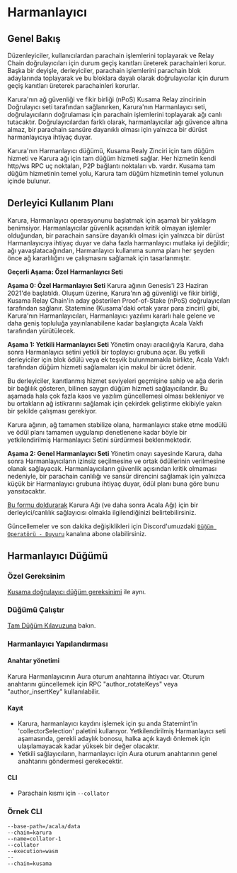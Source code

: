 # Harmanlayıcı

## Genel Bakış

Düzenleyiciler, kullanıcılardan parachain işlemlerini toplayarak ve Relay Chain doğrulayıcıları için durum geçiş kanıtları üreterek parachainleri korur. Başka bir deyişle, derleyiciler, parachain işlemlerini parachain blok adaylarında toplayarak ve bu bloklara dayalı olarak doğrulayıcılar için durum geçiş kanıtları üreterek parachainleri korurlar.

Karura'nın ağ güvenliği ve fikir birliği \(nPoS\) Kusama Relay zincirinin Doğrulayıcı seti tarafından sağlanırken, Karura'nın Harmanlayıcı seti, doğrulayıcıların doğrulaması için parachain işlemlerini toplayarak ağı canlı tutacaktır. Doğrulayıcılardan farklı olarak, harmanlayıcılar ağı güvence altına almaz, bir parachain sansüre dayanıklı olması için yalnızca bir dürüst harmanlayıcıya ihtiyaç duyar.

Karura'nın Harmanlayıcı düğümü, Kusama Realy Zinciri için tam düğüm hizmeti ve Karura ağı için tam düğüm hizmeti sağlar. Her hizmetin kendi http/ws RPC uç noktaları, P2P bağlantı noktaları vb. vardır. Kusama tam düğüm hizmetinin temel yolu, Karura tam düğüm hizmetinin temel yolunun içinde bulunur.

## Derleyici Kullanım Planı

Karura, Harmanlayıcı operasyonunu başlatmak için aşamalı bir yaklaşım benimsiyor. Harmanlayıcılar güvenlik açısından kritik olmayan işlemler olduğundan, bir parachain sansüre dayanıklı olması için yalnızca bir dürüst Harmanlayıcıya ihtiyaç duyar ve daha fazla harmanlayıcı mutlaka iyi değildir; ağı yavaşlatacağından, Harmanlayıcı kullanıma sunma planı her şeyden önce ağ kararlılığını ve çalışmasını sağlamak için tasarlanmıştır.

**Geçerli Aşama: Özel Harmanlayıcı Seti**

**Aşama 0: Özel Harmanlayıcı Seti**
Karura ağının Genesis'i 23 Haziran 2021'de başlatıldı. Oluşum üzerine, Karura'nın ağ güvenliği ve fikir birliği, Kusama Relay Chain'in aday gösterilen Proof-of-Stake \(nPoS\) doğrulayıcıları tarafından sağlanır. Statemine \(Kusama'daki ortak yarar para zinciri\) gibi, Karura'nın Harmanlayıcıları, Harmanlayıcı yazılımı kararlı hale gelene ve daha geniş topluluğa yayınlanabilene kadar başlangıçta Acala Vakfı tarafından yürütülecek.

**Aşama 1: Yetkili Harmanlayıcı Seti**
Yönetim onayı aracılığıyla Karura, daha sonra Harmanlayıcı setini yetkili bir toplayıcı grubuna açar. Bu yetkili derleyiciler için blok ödülü veya ek teşvik bulunmamakla birlikte, Acala Vakfı tarafından düğüm hizmeti sağlamaları için makul bir ücret ödenir.

Bu derleyiciler, kanıtlanmış hizmet seviyeleri geçmişine sahip ve ağa derin bir bağlılık gösteren, bilinen saygın düğüm hizmeti sağlayıcılarıdır. Bu aşamada hala çok fazla kaos ve yazılım güncellemesi olması bekleniyor ve bu ortakların ağ istikrarını sağlamak için çekirdek geliştirme ekibiyle yakın bir şekilde çalışması gerekiyor.

Karura ağının, ağ tamamen stabilize olana, harmanlayıcı stake etme modülü ve ödül planı tamamen uygulanıp denetlenene kadar böyle bir yetkilendirilmiş Harmanlayıcı Setini sürdürmesi beklenmektedir.

**Aşama 2: Genel Harmanlayıcı Seti**
Yönetim onayı sayesinde Karura, daha sonra Harmanlayıcıların izinsiz seçilmesine ve ortak ödüllerinin verilmesine olanak sağlayacak. Harmanlayıcıların güvenlik açısından kritik olmaması nedeniyle, bir parachain canlılığı ve sansür direncini sağlamak için yalnızca küçük bir Harmanlayıcı grubuna ihtiyaç duyar, ödül planı buna göre bunu yansıtacaktır.

[Bu formu doldurarak](https://forms.gle/WQesfKVZmJeXov1e9) Karura Ağı \(ve daha sonra Acala Ağı\) için bir derleyici/canlılık sağlayıcısı olmakla ilgilendiğinizi belirtebilirsiniz.

Güncellemeler ve son dakika değişiklikleri için Discord'umuzdaki [`Düğüm Operatörü - Duyuru`](https://discord.gg/uWSZWsUcEn) kanalına abone olabilirsiniz.

## Harmanlayıcı Düğümü

### Özel Gereksinim

[Kusama doğrulayıcı düğüm gereksinimi](https://guide.kusama.network/docs/mirror-maintain-guides-how-to-validate-kusama/#requirements) ile aynı.

### Düğümü Çalıştır

[Tam Düğüm Kılavuzuna](ful-node.md) bakın.

### Harmanlayıcı Yapılandırması

#### **Anahtar yönetimi**

Karura Harmanlayıcının Aura oturum anahtarına ihtiyacı var. Oturum anahtarını güncellemek için RPC "author_rotateKeys" veya "author_insertKey" kullanılabilir.

#### **Kayıt**

* Karura, harmanlayıcı kaydını işlemek için şu anda Statemint'in 'collectorSelection' paletini kullanıyor. Yetkilendirilmiş Harmanlayıcı seti aşamasında, gerekli adaylık bonosu, halka açık kaydı önlemek için ulaşılamayacak kadar yüksek bir değer olacaktır.
* Yetkili sağlayıcıların, harmanlayıcı için Aura oturum anahtarının genel anahtarını göndermesi gerekecektir.

#### CLI

* Parachain kısmı için `--collator`
### **Örnek CLI**

```text
--base-path=/acala/data
--chain=karura
--name=collator-1
--collator
--execution=wasm
--
--chain=kusama
```

